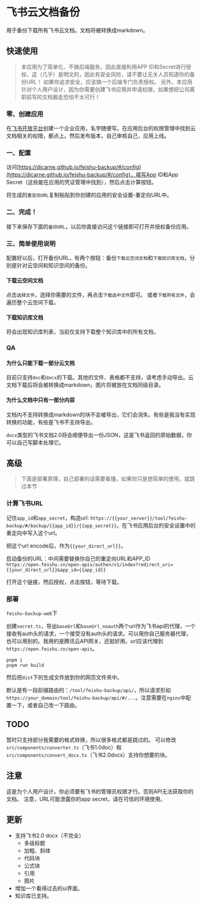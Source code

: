 # 飞书云文档备份

用于备份下载所有飞书云文档。文档将被转换成markdown。


## 快速使用
> 本应用为了简单化、不搞后端服务，因此直接利用APP ID和Secret进行授权，这（几乎）是明文的，因此有安全风险，请不要让无关人员知道你的备份URL！
> 如果你追求安全，应该搞一个后端专门负责授权。
> 另外，本应用针对个人用户设计，因为你需要创建飞书应用并申请权限，如果想把公司离职前写的文档搬走恐怕不太可行！

### 零、创建应用
在[飞书开放平台](https://open.feishu.cn)创建一个企业应用，名字随便写。在应用后台的权限管理中找到云文档相关的权限，都点上。然后发布版本，自己审核自己，应用上线。

### 一、配置
访问[https://dicarne.github.io/feishu-backup/#/config](https://dicarne.github.io/feishu-backup/#/config)，填写App ID和App Secret（这些能在应用的凭证管理中找到），然后点击计算按钮。

将生成的`重定向URL`复制粘贴到你创建的应用的安全设置-重定向URL中。

### 二、完成！
接下来保存下面的`备份URL`，以后你直接访问这个链接即可打开并授权备份应用。

### 三、简单使用说明
配置好以后，打开备份URL，有两个按钮：备份`下载云空间文档`和`下载知识库文档`，分别是针对云空间和知识空间的备份。

#### 下载云空间文档
点击`选择文件`，选择你需要的文件，再点击`下载选中文件`即可。
或者`下载所有文件`，会遍历整个云空间下载。

#### 下载知识库文档
将会出现知识库列表，当前仅支持下载整个知识库中的所有文档，

### QA
#### 为什么只能下载一部分云文档
目前只支持`doc`和`docx`的下载。其他的文件、表格都不支持，请考虑手动导出。云文档下载后将会被转换成markdown，图片将被放在文档同级目录。

#### 为什么文档中只有一部分内容
文档内不支持转换成markdown的块不会被导出，它们会消失。有些是我没有实现转换的功能，有些是飞书不支持导出。

`docx`类型的飞书文档2.0将会顺便导出一份JSON，这是飞书返回的原始数据，你可以自己写脚本处理它。


## 高级
> 下面是部署原理，自己部署的话需要看懂，如果你只是想简单的使用，就跳过本节

### 计算飞书URL
记住`app_id`和`app_secret`，构造url: `https://{{your_server}}/tool/feishu-backup/#/backup/{{app_id}}/{{app_secret}}`。在飞书应用后台的安全设置中的重定向中写入这个url。

把这个url encode后，作为`{{your_direct_url}}`。

启动备份的URL：中间需要替换你自己的重定向URL和APP_ID
`https://open.feishu.cn/open-apis/authen/v1/index?redirect_uri={{your_direct_url}}&app_id={{app_id}}`

打开这个链接，然后授权，点击按钮，等待下载。

### 部署
`feishu-backup-web`下

创建`secret.ts`，导出`baseUrl`和`baseUrl_noauth`两个url作为飞书api的代理，一个接收有auth头的请求，一个接受没有auth头的请求。可以用你自己服务器代理，也可以用别的。我用的是腾讯云API网关，还挺好用。url应该代理到`https://open.feishu.cn/open-apis`。

```
pnpm i
pnpm run build
```

然后把`dist`下的生成文件放到你的网页文件夹中。

默认是有一段前缀路由的：`/tool/feishu-backup/api/`，所以请求形如`https://your_domain/tool/feishu-backup/api/#/...`。注意需要在`nginx`中配置一下，或者自己改一下路由。

## TODO
暂时只支持部分我需要的格式转换，所以很多格式都是跳过的。
可以修改`src/components/converter.ts`（飞书1.0doc）和`src/components/convert_docx.ts`（飞书2.0docx）支持你想要的块。

## 注意
这是为个人用户设计，你必须要有飞书的管理员权限才行。否则API无法获取你的文档。
注意，URL可能泄露你的app secret，请在可信的环境使用。

## 更新
- 支持飞书2.0 docx（不完全）
  - 多级标题
  - 加粗、斜体
  - 代码块
  - 公式块
  - 引用
  - 图片
- 增加一个看得过去的ui界面。
- 知识库已支持。
